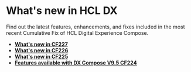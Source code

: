 # What's new in HCL DX

Find out the latest features, enhancements, and fixes included in the most recent Cumulative Fix of HCL Digital Experience Compose.

- **[What's new in CF227](cf227.md)**
- **[What's new in CF226](cf226.md)**
- **[What's new in CF225](cf225.md)**  
- **[Features available with DX Compose V9.5 CF224](cf224.md)**
